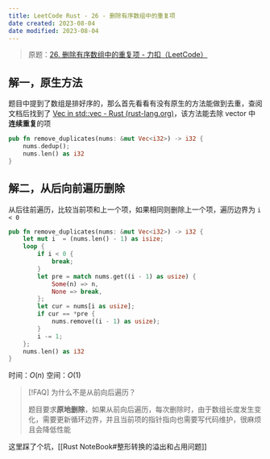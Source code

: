 ```yaml
---
title: LeetCode Rust - 26 - 删除有序数组中的重复项
date created: 2023-08-04
date modified: 2023-08-04
---
```


> 原题：[26. 删除有序数组中的重复项 - 力扣（LeetCode）](https://leetcode.cn/problems/remove-duplicates-from-sorted-array/)

## 解一，原生方法

题目中提到了数组是排好序的，那么首先看看有没有原生的方法能做到去重，查阅文档后找到了 [Vec in std::vec - Rust (rust-lang.org)](https://doc.rust-lang.org/std/vec/struct.Vec.html#method.dedup)，该方法能去除 vector 中**连续重复**的项

```rust
pub fn remove_duplicates(nums: &mut Vec<i32>) -> i32 {
	nums.dedup();
	nums.len() as i32
}
```

## 解二，从后向前遍历删除

从后往前遍历，比较当前项和上一个项，如果相同则删除上一个项，遍历边界为 `i < 0`

```rust
pub fn remove_duplicates(nums: &mut Vec<i32>) -> i32 {
	let mut i  = (nums.len() - 1) as isize;
	loop {
		if i < 0 {
			break;
		}
		let pre = match nums.get((i - 1) as usize) {
			Some(n) => n,
			None => break,
		};
		let cur = nums[i as usize];
		if cur == *pre {
			nums.remove((i - 1) as usize);
		}
		i -= 1;
	};
	nums.len() as i32
}
```

时间：$O(n)$
空间：$O(1)$

> [!FAQ] 为什么不是从前向后遍历？
> 
> 题目要求**原地删除**，如果从前向后遍历，每次删除时，由于数组长度发生变化，需要更新循环边界，并且当前项的指针指向也需要写代码维护，很麻烦且会降低性能

这里踩了个坑，[[Rust NoteBook#整形转换的溢出和占用问题]]
